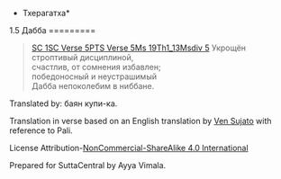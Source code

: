 * Тхерагатха*

1\.5 Дабба
\=\=\=\=\=\=\=\=\=

> [SC 1](\#sc1)[SC Verse 5](\#vns5)[PTS Verse 5](\#vnp5)[Ms 19Th1\_13](\#ms19Th1_13)[Msdiv 5](\#msdiv5) Укрощён строптивый дисциплиной,  
> cчастлив, от сомнения избавлен;  
> победоносный и неустрашимый  
> Дабба непоколебим в ниббане\.

Translated by: баян купи\-ка\.

Translation in verse based on an English translation by [Ven Sujato](/en/thag1\.5) with reference to Pali\.

License Attribution\-[NonCommercial\-ShareAlike 4\.0 International](https://creativecommons\.org/licenses/by\-nc\-sa/4\.0/)

Prepared for SuttaCentral by Ayya Vimala\.